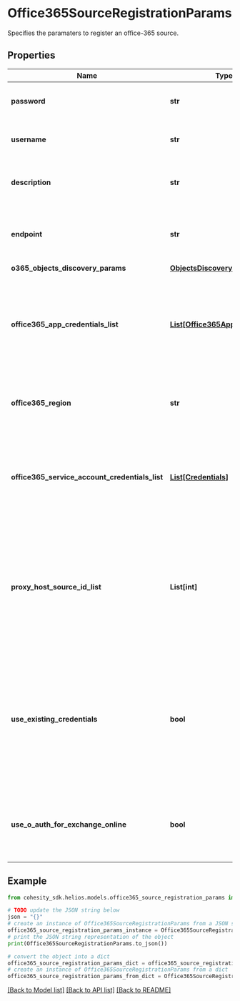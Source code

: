 # Office365SourceRegistrationParams

Specifies the paramaters to register an office-365 source.

## Properties

Name | Type | Description | Notes
------------ | ------------- | ------------- | -------------
**password** | **str** | Specifies the password to access target entity. | 
**username** | **str** | Specifies the username to access target entity. | 
**description** | **str** | Specifies the description of the source being registered. | [optional] 
**endpoint** | **str** | Specifies the endpoint IPaddress, URL or hostname of the host. | 
**o365_objects_discovery_params** | [**ObjectsDiscoveryParams**](ObjectsDiscoveryParams.md) |  | [optional] 
**office365_app_credentials_list** | [**List[Office365AppCredentials]**](Office365AppCredentials.md) | Specifies a list of office365 azure application credentials needed to authenticate &amp; authorize users for Office 365. | [optional] 
**office365_region** | **str** | Specifies the region where Office 365 Exchange environment is. | [optional] 
**office365_service_account_credentials_list** | [**List[Credentials]**](Credentials.md) | Specifies the list of Office365 service account credentials which can be used for Mailbox Backups. | [optional] 
**proxy_host_source_id_list** | **List[int]** | Specifies the list of the protection source id of the windows physical host which will be used during the protection and recovery of the sites that belong to a office365 domain. | [optional] 
**use_existing_credentials** | **bool** | Specifies whether to use existing Office365 credentials like password and client secret for app id&#39;s. This parameter is only valid in the case of updating the registered source. | [optional] 
**use_o_auth_for_exchange_online** | **bool** | Specifies whether OAuth should be used for authentication in case of Exchange Online. | [optional] 

## Example

```python
from cohesity_sdk.helios.models.office365_source_registration_params import Office365SourceRegistrationParams

# TODO update the JSON string below
json = "{}"
# create an instance of Office365SourceRegistrationParams from a JSON string
office365_source_registration_params_instance = Office365SourceRegistrationParams.from_json(json)
# print the JSON string representation of the object
print(Office365SourceRegistrationParams.to_json())

# convert the object into a dict
office365_source_registration_params_dict = office365_source_registration_params_instance.to_dict()
# create an instance of Office365SourceRegistrationParams from a dict
office365_source_registration_params_from_dict = Office365SourceRegistrationParams.from_dict(office365_source_registration_params_dict)
```
[[Back to Model list]](../README.md#documentation-for-models) [[Back to API list]](../README.md#documentation-for-api-endpoints) [[Back to README]](../README.md)


